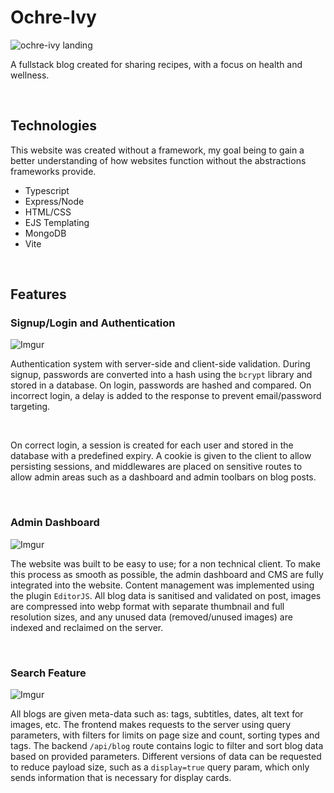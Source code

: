 # Ochre-Ivy
![ochre-ivy landing](https://imgur.com/oqwDmLD.jpg)

A fullstack blog created for sharing recipes, with a focus on health and wellness. 

<br>

## Technologies
This website was created without a framework, my goal being to gain a better understanding of how websites function without the abstractions frameworks provide.

- Typescript
- Express/Node
- HTML/CSS
- EJS Templating
- MongoDB
- Vite

<br>

## Features
### Signup/Login and Authentication
![Imgur](https://imgur.com/biYFDIf.gif)

Authentication system with server-side and client-side validation. During signup, passwords are converted into a hash using the `bcrypt` library and stored in a database. On login, passwords are hashed and 
compared. On incorrect login, a delay is added to the response to prevent email/password targeting.

<br>

On correct login, a session is created for each user and stored in the database with a predefined expiry. A cookie is given to the client to allow persisting sessions, and middlewares are placed on sensitive 
routes to allow admin areas such as a dashboard and admin toolbars on blog posts.

<br>

### Admin Dashboard
![Imgur](https://imgur.com/7TVY6Cc.gif)

The website was built to be easy to use; for a non technical client. To make this process as smooth as possible, the admin dashboard and CMS are fully integrated 
into the website. Content management was implemented using the plugin `EditorJS`. All blog data is sanitised and validated on post, images are compressed into webp format 
with separate thumbnail and full resolution sizes, and any unused data (removed/unused images) are indexed and reclaimed on the server.

<br>

### Search Feature
![Imgur](https://imgur.com/PYXZXzB.gif)

All blogs are given meta-data such as: tags, subtitles, dates, alt text for images, etc. The frontend makes requests to the server using query parameters, with filters for limits on page size and count, 
sorting types and tags. The backend `/api/blog` route contains logic to filter and sort blog data based on provided parameters. Different versions of data can be requested to reduce payload size, such as 
a `display=true` query param,  which only sends information that is necessary for display cards.